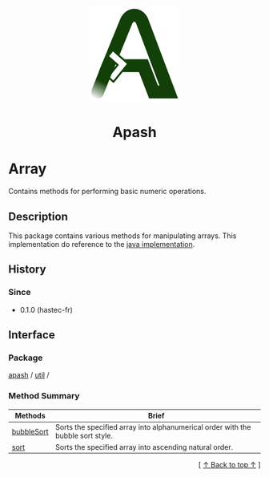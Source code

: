 
<div align='center' id='apash-top'>
  <a href='https://github.com/hastec-fr/apash'>
    <img alt='apash-logo' src='../../../../../assets/apash-logo.svg'/>
  </a>

  # Apash
</div>


 <!-- @class -->
# Array
Contains methods for performing basic numeric operations.
## Description
   This package contains various methods for manipulating arrays.
   This implementation do reference to the [java implementation](https://docs.oracle.com/javase/8/docs/api/java/util/Arrays.html).

## History
### Since
  * 0.1.0 (hastec-fr)

## Interface
### Package
<!-- apash.packageBegin -->
[apash](../../apash.md) / [util](../util.md) / 
<!-- apash.packageEnd -->

### Method Summary
<!-- apash.summaryTableBegin -->
| Methods                  | Brief                                 |
|--------------------------|---------------------------------------|
|[bubbleSort](Array/bubbleSort.md)|Sorts the specified array into alphanumerical order with the bubble sort style.|
|[sort](Array/sort.md)|Sorts the specified array into ascending natural order.|
<!-- apash.summaryTableEnd -->

  <div align='right'>[ <a href='#apash-top'>↑ Back to top ↑</a> ]</div>

